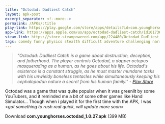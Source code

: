 ```yaml
---
title: "Octodad: Dadliest Catch"
layout: apk-post
excerpt_separator: <!--more-->
permalink: /APKs/:title
play-link: https://play.google.com/store/apps/details?id=com.younghorses.octodad
app-link: https://apps.apple.com/us/app/octodad-dadliest-catch/id1017367213
steam-link: https://store.steampowered.com/app/224480/Octodad_Dadliest_Catch/
tags: comedy funny physics stealth difficult adventure challenging narrative puzzle platform
---
```


> _"Octodad: Dadliest Catch is a game about destruction, deception, and fatherhood. The player controls Octodad, a dapper octopus masquerading as a human, as he goes about his life. Octodad's existence is a constant struggle, as he must master mundane tasks with his unwieldy boneless tentacles while simultaneously keeping his cephalopodan nature a secret from his human family." - <a href="https://play.google.com/store/apps/details?id=com.younghorses.octodad" target="_blank">Play Store</a>_

Octodad was a game that was quite popular when it was greenlit by some YouTubers, and it reminded me a bit of some other games like Hand Simulator... <!--more-->Though when i played it for the first time with the APK, I was &lt;_got something to rush real quick, will update more soon_&gt;

<div class="text-center">
    <a class="btn btn-dark btn-block w-100" onclick='apk("com.younghorses.octodad_1.0.27.apk")' target="_blank" style="text-decoration: none;"> Download <b>com.younghorses.octodad_1.0.27.apk</b> (399 MB)</a>
</div>
